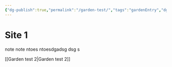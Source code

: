 ```yaml
---
{"dg-publish":true,"permalink":"/garden-test/","tags":"gardenEntry","dgHomeLink":true,"dgPassFrontmatter":false}
---
```




# Site 1
note note ntoes ntoesdgadsg dsg s

[[Garden test 2|Garden test 2]]